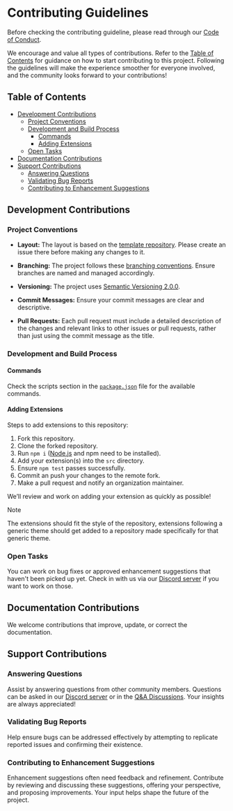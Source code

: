 # Contributing Guidelines <!-- omit in toc -->

Before checking the contributing guideline, please read through our [Code of Conduct][code-of-conduct].

We encourage and value all types of contributions. Refer to the [Table of Contents](#table-of-contents) for guidance on how to start contributing to this project. Following the guidelines will make the experience smoother for everyone involved, and the community looks forward to your contributions!

## Table of Contents <!-- omit in toc -->

- [Development Contributions](#development-contributions)
    - [Project Conventions](#project-conventions)
    - [Development and Build Process](#development-and-build-process)
        - [Commands](#commands)
        - [Adding Extensions](#adding-extensions)
    - [Open Tasks](#open-tasks)
- [Documentation Contributions](#documentation-contributions)
- [Support Contributions](#support-contributions)
    - [Answering Questions](#answering-questions)
    - [Validating Bug Reports](#validating-bug-reports)
    - [Contributing to Enhancement Suggestions](#contributing-to-enhancement-suggestions)

## Development Contributions

### Project Conventions

- **Layout:** The layout is based on the [template repository][template-repository]. Please create an issue there before making any changes to it.

- **Branching:** The project follows these [branching conventions][branching-conventions]. Ensure branches are named and managed accordingly.

- **Versioning:** The project uses [Semantic Versioning 2.0.0][semver-2.0.0].

- **Commit Messages:** Ensure your commit messages are clear and descriptive.

- **Pull Requests:** Each pull request must include a detailed description of the changes and relevant links to other issues or pull requests, rather than just using the commit message as the title.

### Development and Build Process

#### Commands

Check the scripts section in the [`package.json`][package.json] file for the available commands.

#### Adding Extensions

Steps to add extensions to this repository:

1. Fork this repository.
2. Clone the forked repository.
3. Run `npm i` ([Node.js][node.js] and npm need to be installed).
4. Add your extension(s) into the `src` directory.
5. Ensure `npm test` passes successfully.
6. Commit an push your changes to the remote fork.
7. Make a pull request and notify an organization maintainer.

We’ll review and work on adding your extension as quickly as possible!

> [!NOTE]
> The extensions should fit the style of the repository, extensions following a generic theme should get added to a repository made specifically for that generic theme.

### Open Tasks

You can work on bug fixes or approved enhancement suggestions that haven't been picked up yet. Check in with us via our [Discord server][discord-server] if you want to work on those.

## Documentation Contributions

We welcome contributions that improve, update, or correct the documentation.

## Support Contributions

### Answering Questions

Assist by answering questions from other community members. Questions can be asked in our [Discord server][discord-server] or in the [Q&A Discussions][q-a-discussions]. Your insights are always appreciated!

### Validating Bug Reports

Help ensure bugs can be addressed effectively by attempting to replicate reported issues and confirming their existence.

### Contributing to Enhancement Suggestions

Enhancement suggestions often need feedback and refinement. Contribute by reviewing and discussing these suggestions, offering your perspective, and proposing improvements. Your input helps shape the future of the project.

[code-of-conduct]: https://github.com/paperback-community/template-extensions?tab=coc-ov-file#readme
[template-repository]: https://github.com/paperback-community/template-extensions
[branching-conventions]: https://stackoverflow.com/a/6065944/19235593
[semver-2.0.0]: https://semver.org/spec/v2.0.0.html
[package.json]: https://github.com/paperback-community/template-extensions/blob/0.9/stable/package.json
[node.js]: https://nodejs.org
[discord-server]: https://discord.gg/paperback-community
[q-a-discussions]: https://github.com/paperback-community/template-extensions/discussions/categories/q-a
